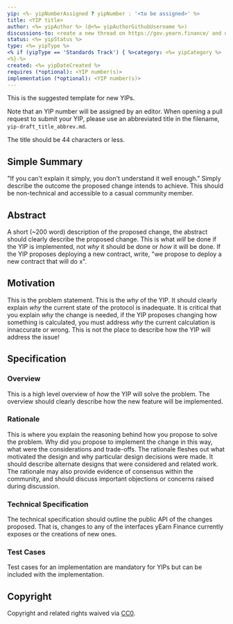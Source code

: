 ```yaml
---
yip: <%- yipNumberAssigned ? yipNumber : '<to be assigned>' %>
title: <YIP title>
author: <%= yipAuthor %> (@<%= yipAuthorGithubUsername %>)
discussions-to: <reate a new thread on https://gov.yearn.finance/ and drop the link here>
status: <%= yipStatus %>
type: <%= yipType %>
<% if (yipType == 'Standards Track') { %>category: <%= yipCategory %>
<%}-%>
created: <%= yipDateCreated %>
requires (*optional): <YIP number(s)>
implementation (*optional): <YIP number(s)>
---
```


<!-- %% START OF YIP BODY %% -->
<!--You can leave these HTML comments in your merged YIP and delete the visible duplicate text guides, they will not appear and may be helpful to refer to if you edit it again. This is the suggested template for new YIPs. Note that an YIP number will be assigned by an editor. When opening a pull request to submit your YIP, please use an abbreviated title in the filename, `yip-draft_title_abbrev.md`. The title should be 44 characters or less.-->

This is the suggested template for new YIPs.

Note that an YIP number will be assigned by an editor. When opening a pull request to submit your YIP, please use an abbreviated title in the filename, `yip-draft_title_abbrev.md`.

The title should be 44 characters or less.

## Simple Summary

<!--"If you can't explain it simply, you don't understand it well enough." Simply describe the outcome the proposed changes intends to achieve. This should be non-technical and accessible to a casual community member.-->

"If you can't explain it simply, you don't understand it well enough." Simply describe the outcome the proposed change intends to achieve. This should be non-technical and accessible to a casual community member.

## Abstract

<!--A short (~200 word) description of the proposed change, the abstract should clearly describe the proposed change. This is what *will* be done if the YIP is implemented, not *why* it should be done or *how* it will be done. If the YIP proposes deploying a new contract, write, "we propose to deploy a new contract that will do x".-->

A short (~200 word) description of the proposed change, the abstract should clearly describe the proposed change. This is what _will_ be done if the YIP is implemented, not _why_ it should be done or _how_ it will be done. If the YIP proposes deploying a new contract, write, "we propose to deploy a new contract that will do x".

## Motivation

<!--This is the problem statement. This is the *why* of the YIP. It should clearly explain *why* the current state of the protocol is inadequate.  It is critical that you explain *why* the change is needed, if the YIP proposes changing how something is calculated, you must address *why* the current calculation is innaccurate or wrong. This is not the place to describe how the YIP will address the issue!-->

This is the problem statement. This is the _why_ of the YIP. It should clearly explain _why_ the current state of the protocol is inadequate. It is critical that you explain _why_ the change is needed, if the YIP proposes changing how something is calculated, you must address _why_ the current calculation is innaccurate or wrong. This is not the place to describe how the YIP will address the issue!

## Specification

<!--The specification should describe the syntax and semantics of any new feature, there are five sections
1. Overview
2. Rationale
3. Technical Specification
4. Test Cases
5. Configurable Values
-->

### Overview

<!--This is a high level overview of *how* the YIP will solve the problem. The overview should clearly describe how the new feature will be implemented.-->

This is a high level overview of _how_ the YIP will solve the problem. The overview should clearly describe how the new feature will be implemented.

### Rationale

<!--This is where you explain the reasoning behind how you propose to solve the problem. Why did you propose to implement the change in this way, what were the considerations and trade-offs. The rationale fleshes out what motivated the design and why particular design decisions were made. It should describe alternate designs that were considered and related work. The rationale may also provide evidence of consensus within the community, and should discuss important objections or concerns raised during discussion.-->

This is where you explain the reasoning behind how you propose to solve the problem. Why did you propose to implement the change in this way, what were the considerations and trade-offs. The rationale fleshes out what motivated the design and why particular design decisions were made. It should describe alternate designs that were considered and related work. The rationale may also provide evidence of consensus within the community, and should discuss important objections or concerns raised during discussion.

### Technical Specification

<!--The technical specification should outline the public API of the changes proposed. That is, changes to any of the interfaces yEarn Finance currently exposes or the creations of new ones.-->

The technical specification should outline the public API of the changes proposed. That is, changes to any of the interfaces yEarn Finance currently exposes or the creations of new ones.

### Test Cases

<!--Test cases for an implementation are mandatory for YIPs but can be included with the implementation..-->

Test cases for an implementation are mandatory for YIPs but can be included with the implementation.

## Copyright

Copyright and related rights waived via [CC0](https://creativecommons.org/publicdomain/zero/1.0/).

<!--%% END OF YIP FILE  %% -->
